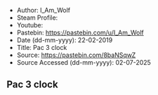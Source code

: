 - Author: I_Am_Wolf
- Steam Profile: 
- Youtube: 
- Pastebin: https://pastebin.com/u/I_Am_Wolf
- Date (dd-mm-yyyy): 22-02-2019
- Title: Pac 3 clock
- Source: https://pastebin.com/8baNSqwZ
- Source Accessed (dd-mm-yyyy): 02-07-2025

## Pac 3 clock
